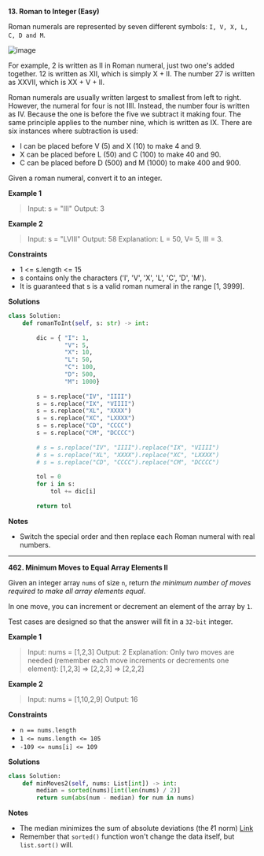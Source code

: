 **13. Roman to Integer (Easy)**

Roman numerals are represented by seven different symbols: `I, V, X, L, C, D and M`.

![image](https://user-images.githubusercontent.com/51500878/131761932-7c6b31d2-f037-4132-89d9-d3db0310fef2.png)

For example, 2 is written as II in Roman numeral, just two one's added together. 12 is written as XII, which is simply X + II. The number 27 is written as XXVII, which is XX + V + II.

Roman numerals are usually written largest to smallest from left to right. However, the numeral for four is not IIII. Instead, the number four is written as IV. Because the one is before the five we subtract it making four. The same principle applies to the number nine, which is written as IX. There are six instances where subtraction is used:

- I can be placed before V (5) and X (10) to make 4 and 9. 
- X can be placed before L (50) and C (100) to make 40 and 90. 
- C can be placed before D (500) and M (1000) to make 400 and 900.

Given a roman numeral, convert it to an integer.

**Example 1**

> Input: s = "III"
> Output: 3

**Example 2**

> Input: s = "LVIII"
> Output: 58
> Explanation: L = 50, V= 5, III = 3.

**Constraints**

- 1 <= s.length <= 15
- s contains only the characters ('I', 'V', 'X', 'L', 'C', 'D', 'M').
- It is guaranteed that s is a valid roman numeral in the range \[1, 3999].

**Solutions**

```python
class Solution:
    def romanToInt(self, s: str) -> int:
        
        dic = { "I": 1,
                "V": 5,
                "X": 10,
                "L": 50,
                "C": 100,
                "D": 500,
                "M": 1000}
        
        s = s.replace("IV", "IIII")
        s = s.replace("IX", "VIIII")
        s = s.replace("XL", "XXXX")
        s = s.replace("XC", "LXXXX")
        s = s.replace("CD", "CCCC")
        s = s.replace("CM", "DCCCC")
        
        # s = s.replace("IV", "IIII").replace("IX", "VIIII")
        # s = s.replace("XL", "XXXX").replace("XC", "LXXXX")
        # s = s.replace("CD", "CCCC").replace("CM", "DCCCC")
        
        tol = 0
        for i in s:
            tol += dic[i]
        
        return tol
```

**Notes**

- Switch the special order and then replace each Roman numeral with real numbers.

-------------------------------------------------------------------

**462. Minimum Moves to Equal Array Elements II**

Given an integer array `nums` of size `n`, return _the minimum number of moves required to make all array elements equal_.

In one move, you can increment or decrement an element of the array by `1`.

Test cases are designed so that the answer will fit in a `32-bit` integer.

**Example 1**

> Input: nums = [1,2,3]
> Output: 2
> Explanation:
> Only two moves are needed (remember each move increments or decrements one element):
> \[1,2,3]  =>  \[2,2,3]  =>  \[2,2,2]

**Example 2**

> Input: nums = [1,10,2,9]
> Output: 16

**Constraints**

- `n == nums.length`
- `1 <= nums.length <= 105`
- `-109 <= nums[i] <= 109`

**Solutions**

```python
class Solution:
    def minMoves2(self, nums: List[int]) -> int:
        median = sorted(nums)[int(len(nums) / 2)]
        return sum(abs(num - median) for num in nums)
```

**Notes**

- The median minimizes the sum of absolute deviations (the ℓ1 norm) [Link](https://math.stackexchange.com/questions/113270/the-median-minimizes-the-sum-of-absolute-deviations-the-ell-1-norm)
- Remember that `sorted()` function won't change the data itself, but `list.sort()` will.
